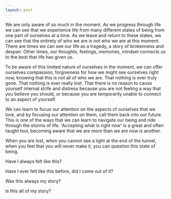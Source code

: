 ```yaml
---
layout: post
---
```

We are only aware of so much in the moment. As we progress through life we can see that we experience life from many different states of being from one part of ourselves at a time. As we leave and return to these states, we can see that the entirety of who we are is not who we are at this moment. There are times we can see our life as a tragedy, a story of brokenness and despair. Other times, our thoughts, feelings, memories, mindset connects us to the best that life has given us.

To be aware of this limited nature of ourselves in the moment, we can offer ourselves compassion, forgiveness for how we might see ourselves right now, knowing that this is not all of who we are. That nothing is ever truly gone.
That nothing is ever really lost. That there is no reason to cause yourself internal strife and distress because you are not feeling a way that you believe you should, or because you are temporarily unable to connect to an aspect of yourself.

We can learn to focus our attention on the aspects of ourselves that we love, and by focusing our attention on them, call them back into our future. This is one of the ways that we can learn to navigate our being and ride through the storms of life. 'Accepting what is right now' is a great and often taught tool, becoming aware that we are more than we are now is another.

When you are lost, when you cannot see a light at the end of the tunnel, when you feel that you will never make it, you can question this state of being.

Have I always felt like this?

Have I ever felt like this before, did I come out of it?

Was this always my story?

Is this all of my story?


<!-- chapter of A Book -->

